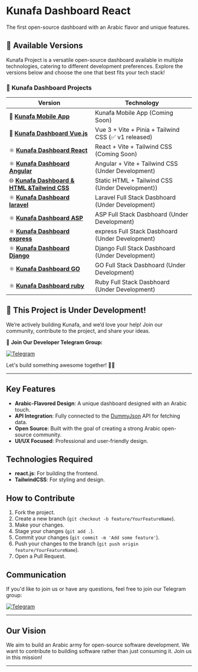 # Kunafa Dashboard React

The first open-source dashboard with an Arabic flavor and unique features.  


## 🚀 Available Versions
Kunafa Project is a versatile open-source dashboard available in multiple technologies, catering to different development preferences. Explore the versions below and choose the one that best fits your tech stack!

### 📌 **Kunafa Dashboard Projects**
| Version                                                                                           | Technology                                          
|---------------------------------------------------------------------------------------------------|-----------------------------------------------------|
| 📱 [**Kunafa Mobile App**](https://github.com/kunafaPlus/kunafa-mobile-app)                       | Kunafa Mobile App (Coming Soon)                     | 🔜 |
| 🌿 [**Kunafa Dashboard Vue.js**](https://github.com/kunafaPlus/kunafa-dashboard-vue)              | Vue 3 + Vite + Pinia + Tailwind CSS (✅ v1 released) |
| ⚛️ [**Kunafa Dashboard React**](https://github.com/kunafaPlus/kunafa-dashboard-react)             | React + Vite +  Tailwind CSS (Coming Soon)          | 🔜 |
| ⚛️ [**Kunafa Dashboard Angular**](https://github.com/kunafaPlus/kunafa-dashboard-angular)         | Angular + Vite +  Tailwind CSS (Under Development)  | 🔜 |
| 🌐 [**Kunafa Dashboard & HTML &Tailwind CSS**](https://github.com/kunafaPlus/kunafa-dashboard-html) | Static HTML + Tailwind CSS (Under Development))     | 🔜 |
| ⚛️ [**Kunafa Dashboard laravel**](https://github.com/kunafaPlus/kunafa-dashboard-laravel)         | Laravel Full Stack Dasbhoard (Under Development)    | 🔜 |
| ⚛️ [**Kunafa Dashboard ASP**](https://github.com/kunafaPlus/kunafa-dashboard-asp)                 | ASP Full Stack Dasbhoard (Under Development)        | 🔜 |
| ⚛️ [**Kunafa Dashboard express**](https://github.com/kunafaPlus/kunafa-dashboard-express)         | express Full Stack Dasbhoard (Under Development)    | 🔜 |
| ⚛️ [**Kunafa Dashboard Django**](https://github.com/kunafaPlus/kunafa-dashboard-django)           | Django Full Stack Dasbhoard (Under Development)     | 🔜 |
| ⚛️ [**Kunafa Dashboard GO**](https://github.com/kunafaPlus/kunafa-dashboard-go)                   | GO Full Stack Dasbhoard (Under Development)         | 🔜 |
| ⚛️ [**Kunafa Dashboard ruby**](https://github.com/kunafaPlus/kunafa-dashboard-ruby)               | Ruby Full Stack Dasbhoard (Under Development)       | 🔜 |


## 🚧 This Project is Under Development!

We’re actively building Kunafa, and we’d love your help! Join our community, contribute to the project, and share your ideas.

💬 **Join Our Developer Telegram Group:**

[![Telegram](https://img.shields.io/badge/Telegram-Join%20Group-blue?style=for-the-badge&logo=telegram)](https://t.me/+5_Xh_V1p0HkyNDc0)

Let's build something awesome together! 🚀🔥

---

## Key Features

- **Arabic-Flavored Design**: A unique dashboard designed with an Arabic touch.
- **API Integration**: Fully connected to the [DummyJson](https://dummyjson.com/) API for fetching data.
- **Open Source**: Built with the goal of creating a strong Arabic open-source community.
- **UI/UX Focused**: Professional and user-friendly design.

## Technologies Required

- **react.js**: For building the frontend.
- **TailwindCSS**: For styling and design.


## How to Contribute

1. Fork the project.
2. Create a new branch (`git checkout -b feature/YourFeatureName`).
3. Make your changes.
4. Stage your changes (`git add .`).
5. Commit your changes (`git commit -m 'Add some feature'`).
6. Push your changes to the branch (`git push origin feature/YourFeatureName`).
7. Open a Pull Request.

## Communication

If you'd like to join us or have any questions, feel free to join our Telegram group:

[![Telegram](https://img.shields.io/badge/Telegram-Join%20Group-blue?style=for-the-badge&logo=telegram)](https://t.me/+5_Xh_V1p0HkyNDc0)

---

## Our Vision

We aim to build an Arabic army for open-source software development. We want to contribute to building software rather than just consuming it. Join us in this mission!

---

